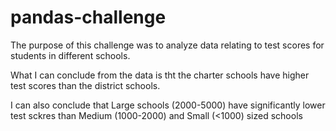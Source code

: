 # pandas-challenge

The purpose of this challenge was to analyze data relating to test scores for students in different schools.

What I can conclude from the data is tht the charter schools have higher test scores than the district schools.

I can also conclude that Large schools (2000-5000) have significantly lower test sckres than Medium (1000-2000) and Small (<1000) sized schools
